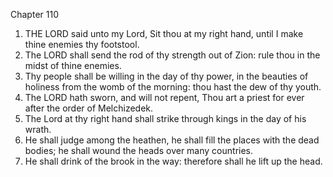 

Chapter 110

1. THE LORD said unto my Lord, Sit thou at my right hand, until I make thine enemies thy footstool.
2. The LORD shall send the rod of thy strength out of Zion: rule thou in the midst of thine enemies.
3. Thy people shall be willing in the day of thy power, in the beauties of holiness from the womb of the morning: thou hast the dew of thy youth.
4. The LORD hath sworn, and will not repent, Thou art a priest for ever after the order of Melchizedek.
5. The Lord at thy right hand shall strike through kings in the day of his wrath.
6. He shall judge among the heathen, he shall fill the places with the dead bodies; he shall wound the heads over many countries.
7. He shall drink of the brook in the way: therefore shall he lift up the head.
